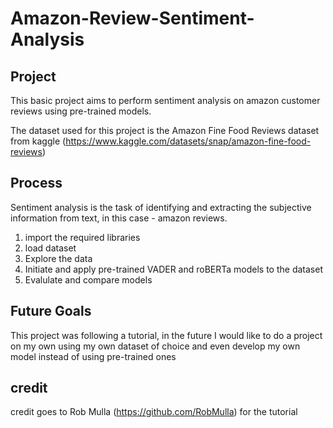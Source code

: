 # Amazon-Review-Sentiment-Analysis

## Project
This basic project aims to perform sentiment analysis on amazon customer reviews using pre-trained models.

The dataset used for this project is the Amazon Fine Food Reviews dataset from kaggle (https://www.kaggle.com/datasets/snap/amazon-fine-food-reviews)
## Process
Sentiment analysis is the task of identifying and extracting the subjective information from text, in this case - amazon reviews.

1. import the required libraries
2. load dataset
3. Explore the data
4. Initiate and apply pre-trained VADER and roBERTa models to the dataset
5. Evalulate and compare models

## Future Goals
This project was following a tutorial, in the future I would like to do a project on my own using my own dataset of choice and even develop my own model instead of using pre-trained ones

## credit
credit goes to Rob Mulla (https://github.com/RobMulla) for the tutorial